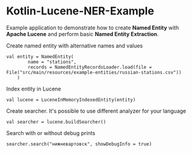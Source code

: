 # Kotlin-Lucene-NER-Example
Example application to demonstrate how to create **Named Entity** with **Apache Lucene** and perform basic **Named Entity Extraction**.


Create named entity with alternative names and values
   
    val entity = NamedEntity(
            name = "stations",
            records = NamedEntityRecordsLoader.load(file = File("src/main/resources/example-entities/russian-stations.csv"))
        )
        
Index entity in Lucene

    val lucene = LuceneInMemoryIndexedEntity(entity)
    
Create searcher. It's possible to use different analyzer for your language

    val searcher = lucene.buildSearcher()
    
Search with or without debug prints
    
    searcher.search("нижневартовск", showDebugInfo = true)
